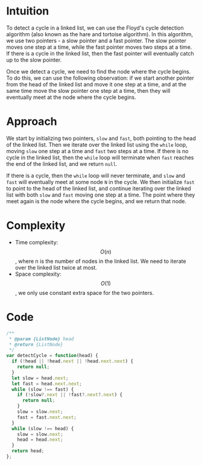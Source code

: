 # Intuition
To detect a cycle in a linked list, we can use the Floyd's cycle detection algorithm (also known as the hare and tortoise algorithm). In this algorithm, we use two pointers - a slow pointer and a fast pointer. The slow pointer moves one step at a time, while the fast pointer moves two steps at a time. If there is a cycle in the linked list, then the fast pointer will eventually catch up to the slow pointer.

Once we detect a cycle, we need to find the node where the cycle begins. To do this, we can use the following observation: if we start another pointer from the head of the linked list and move it one step at a time, and at the same time move the slow pointer one step at a time, then they will eventually meet at the node where the cycle begins.

# Approach
We start by initializing two pointers, `slow` and `fast`, both pointing to the head of the linked list. Then we iterate over the linked list using the `while` loop, moving `slow` one step at a time and `fast` two steps at a time. If there is no cycle in the linked list, then the `while` loop will terminate when `fast` reaches the end of the linked list, and we return `null`.

If there is a cycle, then the `while` loop will never terminate, and `slow` and `fast` will eventually meet at some node `N` in the cycle. We then initialize `fast` to point to the head of the linked list, and continue iterating over the linked list with both `slow` and `fast` moving one step at a time. The point where they meet again is the node where the cycle begins, and we return that node.

# Complexity
- Time complexity: $$O(n)$$, where n is the number of nodes in the linked list. We need to iterate over the linked list twice at most.
- Space complexity: $$O(1)$$, we only use constant extra space for the two pointers.

# Code
```js
/**
 * @param {ListNode} head
 * @return {ListNode}
 */
var detectCycle = function(head) {
  if (!head || !head.next || !head.next.next) {
    return null;
  }
  let slow = head.next;
  let fast = head.next.next;
  while (slow !== fast) {
    if (!slow?.next || !fast?.next?.next) {
      return null;
    }
    slow = slow.next;
    fast = fast.next.next;
  }
  while (slow !== head) {
    slow = slow.next;
    head = head.next;
  }
  return head;
};
```